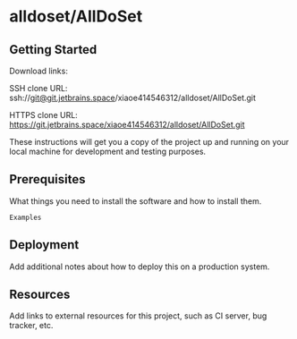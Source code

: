 # alldoset/AllDoSet



## Getting Started

Download links:

SSH clone URL: ssh://git@git.jetbrains.space/xiaoe414546312/alldoset/AllDoSet.git

HTTPS clone URL: https://git.jetbrains.space/xiaoe414546312/alldoset/AllDoSet.git



These instructions will get you a copy of the project up and running on your local machine for development and testing purposes.

## Prerequisites

What things you need to install the software and how to install them.

```
Examples
```

## Deployment

Add additional notes about how to deploy this on a production system.

## Resources

Add links to external resources for this project, such as CI server, bug tracker, etc.
